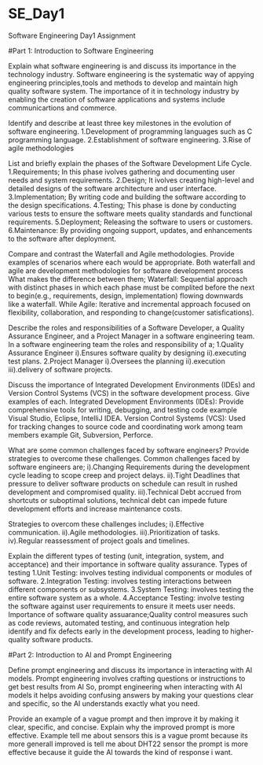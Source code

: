 # SE_Day1
Software Engineering Day1 Assignment

#Part 1: Introduction to Software Engineering

Explain what software engineering is and discuss its importance in the technology industry.
Software engineering is the systematic way of appying engineering principles,tools and methods to develop and maintain high quality software system.
The importance of it in technology industry by enabling the creation of software applications and systems include communicartions and commerce.

Identify and describe at least three key milestones in the evolution of software engineering.
1.Development of programming languages such as C programming language.
2.Establishment of software engineering.
3.Rise of agile methodologies

List and briefly explain the phases of the Software Development Life Cycle.
1.Requirements; In this phase ivolves gathering and documenting user needs and system requirements.
2.Design; It ivolves creating high-level and detailed designs of the software architecture and user interface.
3.Implementation; By writing code and building the software according to the design specifications.
4.Testing; This phase is done by conducting various tests to ensure the software meets quality standards and functional requirements.
5.Deployment; Releasing the software to users or customers.
6.Maintenance: By providing ongoing support, updates, and enhancements to the software after deployment.


Compare and contrast the Waterfall and Agile methodologies. Provide examples of scenarios where each would be appropriate.
Both waterfall and agile are development methodologies for software development process
What makes the difference between them;
Waterfall: Sequential approach with distinct phases in which each phase must be complited before the next to begin(e.g., requirements, design, implementation) flowing downwards like a waterfall.
While
Agile: Iterative and incremental approach focused on flexibility, collaboration, and responding to change(customer satisfications).


Describe the roles and responsibilities of a Software Developer, a Quality Assurance Engineer, and a Project Manager in a software engineering team.
In a software engineering team the roles and responsibility of a;
  1.Quality Assurance Engineer
    i).Ensures software quality by designing 
    ii).executing test plans.
  2.Project Manager
    i).Oversees the planning
    ii).execution
    iii).delivery of software projects.

Discuss the importance of Integrated Development Environments (IDEs) and Version Control Systems (VCS) in the software development process. Give examples of each.
 Integrated Development Environments (IDEs): Provide comprehensive tools for writing, debugging, and testing code example Visual Studio, Eclipse, IntelliJ IDEA.
 Version Control Systems (VCS): Used for tracking changes to source code and coordinating work among team members example Git, Subversion, Perforce.

What are some common challenges faced by software engineers? Provide strategies to overcome these challenges.
Common challenges faced by software engineers are;
i).Changing Requirements during the development cycle leading to scope creep and project delays.
ii).Tight Deadlines that pressure to deliver software products on schedule can result in rushed development and compromised quality.
iii).Technical Debt accrued from shortcuts or suboptimal solutions, technical debt can impede future development efforts and increase maintenance costs.

Strategies to overcom these challenges includes;
i).Effective communication. 
ii).Agile methodologies.
iii).Prioritization of tasks.
iv).Regular reassessment of project goals and timelines.


Explain the different types of testing (unit, integration, system, and acceptance) and their importance in software quality assurance.
Types of testing
1.Unit Testing: involves testing individual components or modules of software.
2.Integration Testing: involves testing interactions between different components or subsystems.
3.System Testing: involves testing the entire software system as a whole.
4.Acceptance Testing: involve testing the software against user requirements to ensure it meets user needs.
Importance of  software quality assuarance;Quality control measures such as code reviews, automated testing, and continuous integration 
help identify and fix defects early in the development process, leading to higher-quality software products.


#Part 2: Introduction to AI and Prompt Engineering


Define prompt engineering and discuss its importance in interacting with AI models.
Prompt engineering involves crafting questions or instructions to get best results from AI
So, prompt engineering when interacting with AI models it helps avoiding confusing answers by making your questions clear and specific, so the AI understands exactly what you need.

Provide an example of a vague prompt and then improve it by making it clear, specific, and concise. Explain why the improved prompt is more effective.
Example tell me about sensors this is a vague promt because its more generall
improved is tell me about DHT22 sensor the prompt is more effective because it guide the AI towards the kind of response i want.
